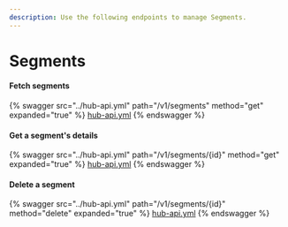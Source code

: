 ```yaml
---
description: Use the following endpoints to manage Segments.
---
```


# Segments

#### Fetch segments

{% swagger src="../hub-api.yml" path="/v1/segments" method="get" expanded="true" %}
[hub-api.yml](../hub-api.yml)
{% endswagger %}

#### Get a segment's details

{% swagger src="../hub-api.yml" path="/v1/segments/{id}" method="get" expanded="true" %}
[hub-api.yml](../hub-api.yml)
{% endswagger %}

#### Delete a segment

{% swagger src="../hub-api.yml" path="/v1/segments/{id}" method="delete" expanded="true" %}
[hub-api.yml](../hub-api.yml)
{% endswagger %}
